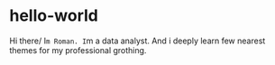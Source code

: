 # hello-world
Hi there/ I`m Roman. I`m a data analyst. And i deeply learn few nearest themes for my professional grothing.
